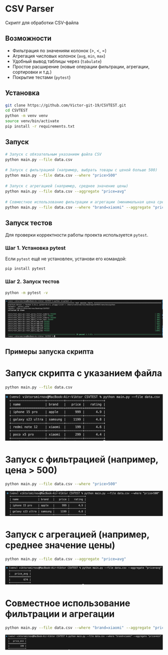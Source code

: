 # CSV Parser

Cкрипт для обработки CSV-файла

## Возможности

- Фильтрация по значениям колонок (>, <, =)
- Агрегация числовых колонок (`avg`, `min`, `max`)
- Удобный вывод таблицы через (`tabulate`)
- Простое расширение (новые операции фильтрации, агрегации, сортировки и т.д.)
- Покрытие тестами (`pytest`)

## Установка

```bash
git clone https://github.com/Victor-git-19/CSVTEST.git
cd CSVTEST
python -m venv venv
source venv/bin/activate
pip install -r requirements.txt
```

## Запуск

```bash
# Запуск с обязательным указанием файла CSV
python main.py --file data.csv

# Запуск с фильтрацией (например, выбрать товары с ценой больше 500)
python main.py --file data.csv --where "price>500"

# Запуск с агрегацией (например, среднее значение цены)
python main.py --file data.csv --aggregate "price=avg"

# Совместное использование фильтрации и агрегации (минимальная цена среди товаров бренда xiaomi)
python main.py --file data.csv --where "brand=xiaomi" --aggregate "price=min"
```

## Запуск тестов

Для проверки корректности работы проекта используется `pytest`.

### Шаг 1. Установка pytest

Если `pytest` ещё не установлен, установи его командой:

```bash
pip install pytest
```

### Шаг 2. Запуск тестов

```bash
python -m pytest -v
```
![alt text](image-4.png)

## Примеры запуска скрипта

# Запуск скрипта с указанием файла
```bash
python main.py --file data.csv
```
![alt text](image.png)

# Запуск с фильтрацией (например, цена > 500)
```bash
python main.py --file data.csv --where "price>500"
```
![alt text](image-1.png)

# Запуск с агрегацией (например, среднее значение цены)
```bash
python main.py --file data.csv --aggregate "price=avg"
```
![alt text](image-2.png)

# Совместное использование фильтрации и агрегации
```bash
python main.py --file data.csv --where "brand=xiaomi" --aggregate "price=min"
```
![alt text](image-3.png)
